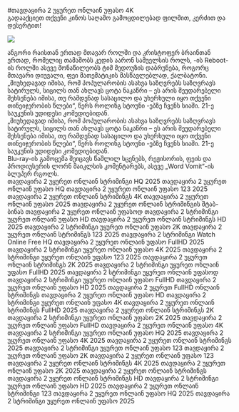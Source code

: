 #თავდაყირა 2 უყურეთ ონლაინ უფასო 4K  
გადააქციეთ თქვენი კინოს საღამო გამოცდილებად ფილმით, კერძით და დესერტით!  
  
[![](https://i.imgur.com/qSNzIqt.png)](https://movie.rssnews.media/NJnxmNRoF.php)  
  
ანგორი რაისთან ერთად მთავარ როლში და კრისტოფერ ბრაინთან ერთად, რომელიც თამაშობს კედის აარონ სამუელსის როლს, -ის Reboot-ის როლში ასევე მონაწილეობს ტიმ მედოუზის დაბრუნება, როგორც მთავარი დიუვალი, ფეი მათემატიკის მასწავლებლად, ქალბატონი.  
„მიუხედავად იმისა, რომ პოპულარობის ასახვა საზღვრებს საზღვრავს სატირულს, სიცილს თან ახლავს ცოტა ნაკაწრი – ეს არის შეუდარებელი შეხსენება იმისა, თუ რამდენად სასაცილო და უხერხული იყო თქვენი თინეიჯერობის წლები“, წერს როლინგ სტოუნი -ებზე ჩვენს სიაში. 21-ე საუკუნის უდიდესი კომედიებიდან.  
„მიუხედავად იმისა, რომ პოპულარობის ასახვა საზღვრებს საზღვრავს სატირულს, სიცილს თან ახლავს ცოტა ნაკაწრი – ეს არის შეუდარებელი შეხსენება იმისა, თუ რამდენად სასაცილო და უხერხული იყო თქვენი თინეიჯერობის წლები“, წერს როლინგ სტოუნი -ებზე ჩვენს სიაში. 21-ე საუკუნის უდიდესი კომედიებიდან.  
Blu-ray-ის გამოცემა  შეიცავს წაშლილ სცენებს, რეჟისორის, ფეის და პროდიუსერის ლორნ მაიკლსის კომენტარებს, ასევე „Word Vomit“-ის ბლუპერ რგოლს.  
თავდაყირა 2 უყურეთ ონლაინ სტრიმინგი HQ 2025
თავდაყირა 2 უყურეთ ონლაინ უფასო HQ
თავდაყირა 2 უყურეთ ონლაინ უფასო 123 2025
თავდაყირა 2 უყურეთ ონლაინ სტრიმინგს 4K
თავდაყირა 2 უყურეთ ონლაინ უფასო 2025
თავდაყირა 2 უყურეთ ონლაინ სტრიმინგის შტაბ-ბინას
თავდაყირა 2 უყურეთ ონლაინ უფასოდ
თავდაყირა 2 სტრიმინგი უყურეთ ონლაინ უფასო HD
თავდაყირა 2 უყურეთ ონლაინ სტრიმინგს HD 2025
თავდაყირა 2 სტრიმინგი უყურეთ ონლაინ უფასო 2K
თავდაყირა 2 უყურეთ ონლაინ სტრიმინგს 123 2025
თავდაყირა 2 სტრიმინგი Watch Online Free HQ
თავდაყირა 2 უყურეთ ონლაინ უფასო FullHD 2025
თავდაყირა 2 სტრიმინგი უყურეთ ონლაინ უფასო 4K 2025
თავდაყირა 2 სტრიმინგი უყურეთ ონლაინ უფასო 123 2025
თავდაყირა 2 უყურეთ ონლაინ სტრიმინგს 2K 2025
თავდაყირა 2 სტრიმინგი უყურეთ ონლაინ უფასო FullHD 2025
თავდაყირა 2 სტრიმინგი უყურეთ ონლაინ უფასოდ
თავდაყირა 2 სტრიმინგი უყურეთ ონლაინ უფასო FullHD
თავდაყირა 2 უყურეთ ონლაინ უფასო HD 2025
თავდაყირა 2 უყურეთ FullHD ონლაინ სტრიმინგს
თავდაყირა 2 უყურეთ ონლაინ უფასო HD
თავდაყირა 2 სტრიმინგი უყურეთ ონლაინ უფასო 4K
თავდაყირა 2 უყურეთ ონლაინ სტრიმინგს FullHD 2025
თავდაყირა 2 უყურეთ ონლაინ სტრიმინგს 2K
თავდაყირა 2 სტრიმინგი უყურეთ ონლაინ უფასო 2K 2025
თავდაყირა 2 უყურეთ ონლაინ უფასო FullHD
თავდაყირა 2 უყურეთ ონლაინ უფასო 4K
თავდაყირა 2 სტრიმინგი უყურეთ ონლაინ უფასო HQ 2025
თავდაყირა 2 უყურეთ ონლაინ უფასო 4K 2025
თავდაყირა 2 უყურეთ ონლაინ სტრიმინგს 2025
თავდაყირა 2 სტრიმინგი უყურეთ ონლაინ უფასო 123
თავდაყირა 2 უყურეთ ონლაინ უფასო 2K
თავდაყირა 2 უყურეთ ონლაინ უფასო 123
თავდაყირა 2 უყურეთ ონლაინ სტრიმინგს 4K 2025
თავდაყირა 2 უყურეთ ონლაინ უფასო 2K 2025
თავდაყირა 2 უყურეთ ონლაინ სტრიმინგს
თავდაყირა 2 უყურეთ ონლაინ სტრიმინგს HD
თავდაყირა 2 სტრიმინგი უყურეთ ონლაინ უფასო HD 2025
თავდაყირა 2 უყურეთ ონლაინ სტრიმინგი 123
თავდაყირა 2 უყურეთ ონლაინ უფასო HQ 2025
თავდაყირა 2 სტრიმინგი უყურეთ ონლაინ უფასო 2025